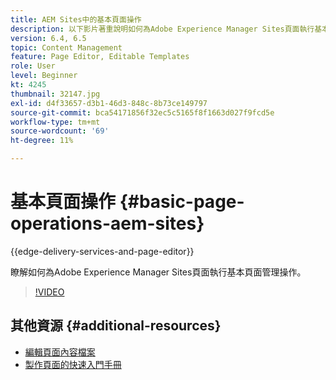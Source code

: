 ```yaml
---
title: AEM Sites中的基本頁面操作
description: 以下影片著重說明如何為Adobe Experience Manager Sites頁面執行基本頁面管理操作。
version: 6.4, 6.5
topic: Content Management
feature: Page Editor, Editable Templates
role: User
level: Beginner
kt: 4245
thumbnail: 32147.jpg
exl-id: d4f33657-d3b1-46d3-848c-8b73ce149797
source-git-commit: bca54171856f32ec5c5165f8f1663d027f9fcd5e
workflow-type: tm+mt
source-wordcount: '69'
ht-degree: 11%

---
```


# 基本頁面操作 {#basic-page-operations-aem-sites}

{{edge-delivery-services-and-page-editor}}

瞭解如何為Adobe Experience Manager Sites頁面執行基本頁面管理操作。

>[!VIDEO](https://video.tv.adobe.com/v/32147?quality=12&learn=on)


## 其他資源 {#additional-resources}

* [編輯頁面內容檔案](https://experienceleague.adobe.com/docs/experience-manager-65/authoring/authoring/editing-content.html)
* [製作頁面的快速入門手冊](https://experienceleague.adobe.com/docs/experience-manager-cloud-service/sites/authoring/getting-started/quick-start.html)
